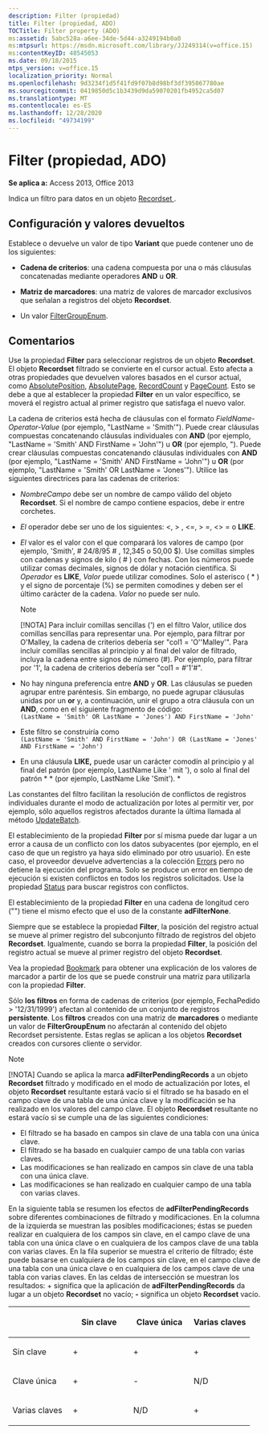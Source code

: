 ```yaml
---
description: Filter (propiedad)
title: Filter (propiedad, ADO)
TOCTitle: Filter property (ADO)
ms:assetid: 5abc528a-a6ee-34de-5d44-a3249194b0a0
ms:mtpsurl: https://msdn.microsoft.com/library/JJ249314(v=office.15)
ms:contentKeyID: 48545053
ms.date: 09/18/2015
mtps_version: v=office.15
localization_priority: Normal
ms.openlocfilehash: 9d3234f1d5f41fd9f07b8d98bf3df395067780ae
ms.sourcegitcommit: 0419850d5c1b3439d9da59070201fb4952ca5d07
ms.translationtype: MT
ms.contentlocale: es-ES
ms.lasthandoff: 12/28/2020
ms.locfileid: "49734199"
---
```

# <a name="filter-property-ado"></a>Filter (propiedad, ADO)


**Se aplica a:** Access 2013, Office 2013

Indica un filtro para datos en un objeto [ Recordset ](recordset-object-ado.md).

## <a name="settings-and-return-values"></a>Configuración y valores devueltos

Establece o devuelve un valor de tipo **Variant** que puede contener uno de los siguientes:

  - **Cadena de criterios**: una cadena compuesta por una o más cláusulas concatenadas mediante operadores **AND** u **OR**.

  - **Matriz de marcadores**: una matriz de valores de marcador exclusivos que señalan a registros del objeto **Recordset**.

  - Un valor [FilterGroupEnum](filtergroupenum.md).

## <a name="remarks"></a>Comentarios

Use la propiedad **Filter** para seleccionar registros de un objeto **Recordset**. El objeto **Recordset** filtrado se convierte en el cursor actual. Esto afecta a otras propiedades que devuelven valores basados en el cursor actual, como [AbsolutePosition](absoluteposition-property-ado.md), [AbsolutePage](absolutepage-property-ado.md), [RecordCount](recordcount-property-ado.md) y [PageCount](pagecount-property-ado.md). Esto se debe a que al establecer la propiedad **Filter** en un valor específico, se moverá el registro actual al primer registro que satisfaga el nuevo valor.

La cadena de criterios está hecha de cláusulas con el formato *FieldName-Operator-Value* (por ejemplo, "LastName = 'Smith'"). Puede crear cláusulas compuestas concatenando cláusulas individuales con **AND** (por ejemplo, "LastName = 'Smith' AND FirstName = 'John'") u **OR** (por ejemplo, "). Puede crear cláusulas compuestas concatenando cláusulas individuales con **AND** (por ejemplo, "LastName = 'Smith' AND FirstName = 'John'") u **OR** (por ejemplo, "LastName = 'Smith' OR LastName = 'Jones'"). Utilice las siguientes directrices para las cadenas de criterios:

  - *NombreCampo* debe ser un nombre de campo válido del objeto **Recordset**. Si el nombre de campo contiene espacios, debe ir entre corchetes.

  - *El* operador debe ser uno de los siguientes: \<, \> , \<=, \> =, \<\> = o **LIKE**.

  - *El* valor es el valor con el que comparará los valores de campo (por ejemplo, 'Smith', \# 24/8/95 \# , 12,345 o 50,00 $). Use comillas simples con cadenas y signos de kilo ( \# ) con fechas. Con los números puede utilizar comas decimales, signos de dólar y notación científica. Si *Operador* es **LIKE**, *Valor* puede utilizar comodines. Solo el asterisco ( \* ) y el signo de porcentaje (%) se permiten comodines y deben ser el último carácter de la cadena. *Valor* no puede ser nulo.

    > [!NOTE]
    > [!NOTA] Para incluir comillas sencillas (') en el filtro Valor, utilice dos comillas sencillas para representar una. Por ejemplo, para filtrar por O'Malley, la cadena de criterios debería ser "col1 = 'O''Malley'". Para incluir comillas sencillas al principio y al final del valor de filtrado, incluya la cadena entre signos de número (#). Por ejemplo, para filtrar por '1', la cadena de criterios debería ser "col1 = #'1'#".

-   No hay ninguna preferencia entre **AND** y **OR**. Las cláusulas se pueden agrupar entre paréntesis. Sin embargo, no puede agrupar cláusulas unidas por un **or** y, a continuación, unir el grupo a otra cláusula con un **AND**, como en el siguiente fragmento de código:  
 `(LastName = 'Smith' OR LastName = 'Jones') AND FirstName = 'John'`  
  
-   Este filtro se construiría como  
 `(LastName = 'Smith' AND FirstName = 'John') OR (LastName = 'Jones' AND FirstName = 'John')`  

  - En una cláusula **LIKE,** puede usar un carácter comodín al principio y al final del patrón (por ejemplo, LastName Like ' mit '), o solo al final del patrón \* \* (por ejemplo, LastName Like 'Smit'). \*

Las constantes del filtro facilitan la resolución de conflictos de registros individuales durante el modo de actualización por lotes al permitir ver, por ejemplo, sólo aquellos registros afectados durante la última llamada al método [UpdateBatch](updatebatch-method-ado.md).

El establecimiento de la propiedad **Filter** por sí misma puede dar lugar a un error a causa de un conflicto con los datos subyacentes (por ejemplo, en el caso de que un registro ya haya sido eliminado por otro usuario). En este caso, el proveedor devuelve advertencias a la colección [Errors](errors-collection-ado.md) pero no detiene la ejecución del programa. Solo se produce un error en tiempo de ejecución si existen conflictos en todos los registros solicitados. Use la propiedad [Status](status-property-ado-recordset.md) para buscar registros con conflictos.

El establecimiento de la propiedad **Filter** en una cadena de longitud cero ("") tiene el mismo efecto que el uso de la constante **adFilterNone**.

Siempre que se establece la propiedad **Filter**, la posición del registro actual se mueve al primer registro del subconjunto filtrado de registros del objeto **Recordset**. Igualmente, cuando se borra la propiedad **Filter**, la posición del registro actual se mueve al primer registro del objeto **Recordset**.

Vea la propiedad [Bookmark](bookmark-property-ado.md) para obtener una explicación de los valores de marcador a partir de los que se puede construir una matriz para utilizarla con la propiedad **Filter**.

Sólo **los filtros** en forma de cadenas de criterios (por ejemplo, FechaPedido \> '12/31/1999') afectan al contenido de un conjunto de registros **persistente**. Los **filtros** creados con una matriz de **marcadores** o mediante un valor de **FilterGroupEnum** no afectarán al contenido del objeto Recordset persistente. Estas reglas se aplican a los objetos **Recordset** creados con cursores cliente o servidor.

> [!NOTE]
> [!NOTA] Cuando se aplica la marca **adFilterPendingRecords** a un objeto **Recordset** filtrado y modificado en el modo de actualización por lotes, el objeto **Recordset** resultante estará vacío si el filtrado se ha basado en el campo clave de una tabla de una única clave y la modificación se ha realizado en los valores del campo clave. El objeto **Recordset** resultante no estará vacío si se cumple una de las siguientes condiciones:
> - El filtrado se ha basado en campos sin clave de una tabla con una única clave.
> - El filtrado se ha basado en cualquier campo de una tabla con varias claves.
> - Las modificaciones se han realizado en campos sin clave de una tabla con una única clave.
> - Las modificaciones se han realizado en cualquier campo de una tabla con varias claves.

En la siguiente tabla se resumen los efectos de **adFilterPendingRecords** sobre diferentes combinaciones de filtrado y modificaciones. En la columna de la izquierda se muestran las posibles modificaciones; éstas se pueden realizar en cualquiera de los campos sin clave, en el campo clave de una tabla con una única clave o en cualquiera de los campos clave de una tabla con varias claves. En la fila superior se muestra el criterio de filtrado; éste puede basarse en cualquiera de los campos sin clave, en el campo clave de una tabla con una única clave o en cualquiera de los campos clave de una tabla con varias claves. En las celdas de intersección se muestran los resultados: + significa que la aplicación de **adFilterPendingRecords** da lugar a un objeto **Recordset** no vacío; **-** significa un objeto **Recordset** vacío.

<table>
<colgroup>
<col style="width: 25%" />
<col style="width: 25%" />
<col style="width: 25%" />
<col style="width: 25%" />
</colgroup>
<thead>
<tr class="header">
<th><p><br />
</p></th>
<th><p>Sin clave</p></th>
<th><p>Clave única</p></th>
<th><p>Varias claves</p></th>
</tr>
</thead>
<tbody>
<tr class="odd">
<td><p>Sin clave</p></td>
<td><p>+</p></td>
<td><p>+</p></td>
<td><p>+</p></td>
</tr>
<tr class="even">
<td><p>Clave única</p></td>
<td><p>+</p></td>
<td><p>-</p></td>
<td><p>N/D</p></td>
</tr>
<tr class="odd">
<td><p>Varias claves</p></td>
<td><p>+</p></td>
<td><p>N/D</p></td>
<td><p>+</p></td>
</tr>
</tbody>
</table>

